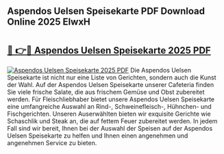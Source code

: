 ## Aspendos Uelsen Speisekarte PDF Download Online 2025 ElwxH

# <h2><a href="http://gc8gve.nevu.top/?p=Aspendos+Uelsen+Speisekarte">🔗 👉🔴 Aspendos Uelsen Speisekarte 2025 PDF</a></h2>

[![Aspendos Uelsen Speisekarte 2025 PDF](https://i.imgur.com/dBaPXMq.png)](http://gc8gve.nevu.top/?p=Aspendos+Uelsen+Speisekarte)
Die Aspendos Uelsen Speisekarte ist nicht nur eine Liste von Gerichten, sondern auch die Kunst der Wahl. Auf der Aspendos Uelsen Speisekarte unserer Cafeteria finden Sie viele frische Salate, die aus frischem Gemüse und Obst zubereitet werden. Für Fleischliebhaber bietet unsere Aspendos Uelsen Speisekarte eine umfangreiche Auswahl an Rind-, Schweinefleisch-, Hühnchen- und Fischgerichten. Unseren Auserwählten bieten wir exquisite Gerichte wie Schaschlik und Steak an, die auf fettem Feuer zubereitet werden. In jedem Fall sind wir bereit, Ihnen bei der Auswahl der Speisen auf der Aspendos Uelsen Speisekarte zu helfen und Ihnen einen angenehmen und angenehmen Service zu bieten.
